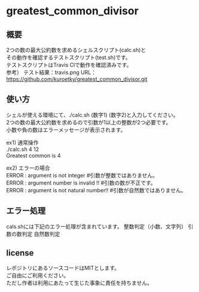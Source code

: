 # greatest_common_divisor

## 概要
2つの数の最大公約数を求めるシェルスクリプト(calc.sh)と  
その動作を確認するテストスクリプト(test.sh)です。  
テストスクリプトはTravis Clで動作を確認済みです。  
参考）
テスト結果：travis.png
URL：https://github.com/kuroetky/greatest_common_divisor.git

## 使い方
シェルが使える環境にて、./calc.sh (数字1) (数字2)と入力してください。  
2つの数の最大公約数を求めるので引数が1以上の整数が2つ必要です。    
小数や負の数はエラーメッセージが表示されます。

ex1) 通常操作  
./calc.sh 4 12   
Greatest common is 4  
  
ex2) エラーの場合  
ERROR : argument is not integer #引数が整数ではありません。  
ERROR : argument number is invalid !! #引数の数が不正です。  
ERROR : argument is not natural number!! #引数が自然数ではありません。

## エラー処理
cals.shには下記のエラー処理が含まれています。
整数判定（小数、文字列）
引数の数判定
自然数判定

## license
レポジトリにあるソースコードはMITとします。  
ご自由にご利用ください。  
ただし作者は利用にあたって生じた事象に責任を持ちません。
